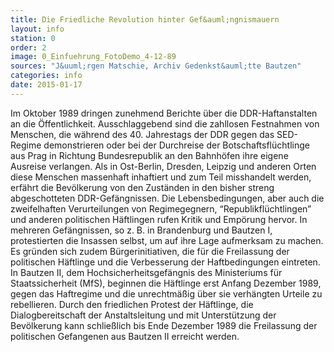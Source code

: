 ```yaml
---
title: Die Friedliche Revolution hinter Gef&auml;ngnismauern
layout: info
station: 0
order: 2
image: 0_Einfuehrung_FotoDemo_4-12-89
sources: "J&uuml;rgen Matschie, Archiv Gedenkst&auml;tte Bautzen"
categories: info
date: 2015-01-17
---
```

Im Oktober 1989 dringen zunehmend Berichte &uuml;ber die DDR-Haftanstalten an die &Ouml;ffentlichkeit. Ausschlaggebend sind die zahllosen Festnahmen von Menschen, die w&auml;hrend des 40. Jahrestags der DDR gegen das SED-Regime demonstrieren oder bei der Durchreise der Botschaftsfl&uuml;chtlinge aus Prag in Richtung Bundesrepublik an den Bahnh&ouml;fen ihre eigene Ausreise verlangen. Als in Ost-Berlin, Dresden, Leipzig und anderen Orten diese Menschen massenhaft inhaftiert und zum Teil misshandelt werden, erf&auml;hrt die Bev&ouml;lkerung von den Zust&auml;nden in den bisher streng abgeschotteten DDR-Gef&auml;ngnissen. Die Lebensbedingungen, aber auch die zweifelhaften Verurteilungen von Regimegegnern, &ldquo;Republikfl&uuml;chtlingen&rdquo; und anderen politischen H&auml;ftlingen rufen Kritik und Emp&ouml;rung hervor. In mehreren Gef&auml;ngnissen, so z. B. in Brandenburg und Bautzen I, protestierten die Insassen selbst, um auf ihre Lage aufmerksam zu machen. Es gr&uuml;nden sich zudem B&uuml;rgerinitiativen, die f&uuml;r die Freilassung der politischen H&auml;ftlinge und die Verbesserung der Haftbedingungen eintreten. In Bautzen II, dem Hochsicherheitsgef&auml;ngnis des Ministeriums f&uuml;r Staatssicherheit (MfS), beginnen die H&auml;ftlinge erst Anfang Dezember 1989, gegen das Haftregime und die unrechtm&auml;&szlig;ig &uuml;ber sie verh&auml;ngten Urteile zu rebellieren. Durch den friedlichen Protest der H&auml;ftlinge, die Dialogbereitschaft der Anstaltsleitung und mit Unterst&uuml;tzung der Bev&ouml;lkerung kann schlie&szlig;lich bis Ende Dezember 1989 die Freilassung der politischen Gefangenen aus Bautzen II erreicht werden.&nbsp;